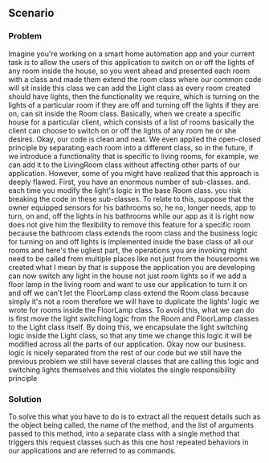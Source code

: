 ## Scenario

### Problem

Imagine you're working on a smart home automation app and your current task is to allow the users of this application to switch on or off the lights of any room inside the house, so you went ahead and presented each room with a class and made them extend the room class where our common code will sit inside this class we can add the Light class as every room created should have lights, then the functionality we require, which is turning on the lights of a particular room if they are off and turning off the lights if they are on, can sit inside the Room class. Basically, when we create a specific house for a particular client, which consists of a list of rooms basically the client can choose to switch on or off the lights of any room he or she desires. Okay, our code is clean and neat. We even applied the open-closed principle by separating each room into a different class, so in the future, if we introduce a functionality that is specific to living rooms, for example, we can add it to the LivingRoom class without affecting other parts of our application.  However, some of you might have realized that this approach is deeply flawed. First, you have an enormous number of sub-classes. and. each time you modify the light's logic in the base Room class. you risk breaking the code in these sub-classes. To relate to this, suppose that the owner equipped sensors for his bathrooms so, he no, longer needs, app to turn, on and, off the lights in his bathrooms while our app as it is right now does not give him the flexibility to remove this feature for a specific room because the bathroom class extends the room class and the business logic for turning on and off lights is implemented inside the base class of all our rooms and here's the ugliest part, the operations you are invoking might need to be called from multiple places like not just from the houserooms we created what I mean by that is suppose the application you are developing can now switch any light in the house not just room lights so if we add a floor lamp in the living room and want to use our application to turn it on and off we can't let the FloorLamp class extend the Room class because simply it's not a room therefore we will have to duplicate the lights' logic we wrote for rooms inside the FloorLamp class.
To avoid this, what we can do is first move the light switching logic from the Room and FloorLamp classes to the Light class itself. By doing this, we encapsulate the light switching logic inside the Light class, so that any time we change this logic it will be modified across all the parts of our application. Okay now our business. logic is nicely separated from the rest of our code but we still have the previous problem we still have several classes that are calling this logic and switching lights themselves and this violates the single responsibility principle
### Solution

To solve this what you have to do is to extract all the request details such as the object being called, the name of the method, and the list of arguments passed to this method, into a separate class with a single method that triggers this request classes such as this one host repeated behaviors in our applications and are referred to as commands. 